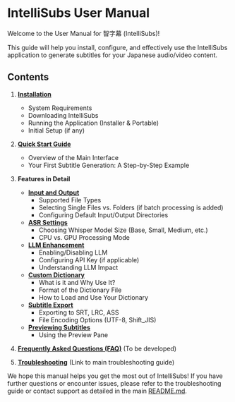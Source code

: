 # IntelliSubs User Manual

Welcome to the User Manual for 智字幕 (IntelliSubs)!

This guide will help you install, configure, and effectively use the IntelliSubs application to generate subtitles for your Japanese audio/video content.

## Contents

1.  **[Installation](./installation.md)**
    *   System Requirements
    *   Downloading IntelliSubs
    *   Running the Application (Installer & Portable)
    *   Initial Setup (if any)

2.  **[Quick Start Guide](./quick_start.md)**
    *   Overview of the Main Interface
    *   Your First Subtitle Generation: A Step-by-Step Example

3.  **Features in Detail**
    *   **[Input and Output](./features/input_output.md)**
        *   Supported File Types
        *   Selecting Single Files vs. Folders (if batch processing is added)
        *   Configuring Default Input/Output Directories
    *   **[ASR Settings](./features/asr_settings.md)**
        *   Choosing Whisper Model Size (Base, Small, Medium, etc.)
        *   CPU vs. GPU Processing Mode
    *   **[LLM Enhancement](./features/llm_enhancement.md)**
        *   Enabling/Disabling LLM
        *   Configuring API Key (if applicable)
        *   Understanding LLM Impact
    *   **[Custom Dictionary](./features/custom_dictionary.md)**
        *   What is it and Why Use It?
        *   Format of the Dictionary File
        *   How to Load and Use Your Dictionary
    *   **[Subtitle Export](./features/subtitle_export.md)**
        *   Exporting to SRT, LRC, ASS
        *   File Encoding Options (UTF-8, Shift_JIS)
    *   **[Previewing Subtitles](./features/preview.md)**
        *   Using the Preview Pane

4.  **[Frequently Asked Questions (FAQ)](./faq.md)** (To be developed)

5.  **[Troubleshooting](../troubleshooting.md)** (Link to main troubleshooting guide)

We hope this manual helps you get the most out of IntelliSubs! If you have further questions or encounter issues, please refer to the troubleshooting guide or contact support as detailed in the main [README.md](../README.md).